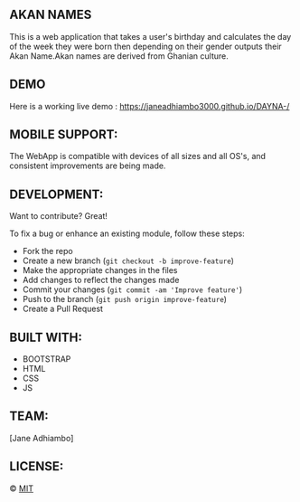 ## AKAN NAMES
This is a web application that takes a user's birthday and calculates the day of the week they were born then depending on their gender outputs their Akan Name.Akan names are derived from Ghanian culture.

## DEMO
Here is a working live demo :  https://janeadhiambo3000.github.io/DAYNA-/


## MOBILE SUPPORT:
The WebApp is compatible with devices of all sizes and all OS's, and consistent improvements are being made.


## DEVELOPMENT:
Want to contribute? Great!

To fix a bug or enhance an existing module, follow these steps:

- Fork the repo
- Create a new branch (`git checkout -b improve-feature`)
- Make the appropriate changes in the files
- Add changes to reflect the changes made
- Commit your changes (`git commit -am 'Improve feature'`)
- Push to the branch (`git push origin improve-feature`)
- Create a Pull Request 



## BUILT WITH:
- BOOTSTRAP
- HTML
- CSS
- JS

## TEAM:


[Jane Adhiambo] 

## LICENSE:

© [MIT](LICENSE.md)

